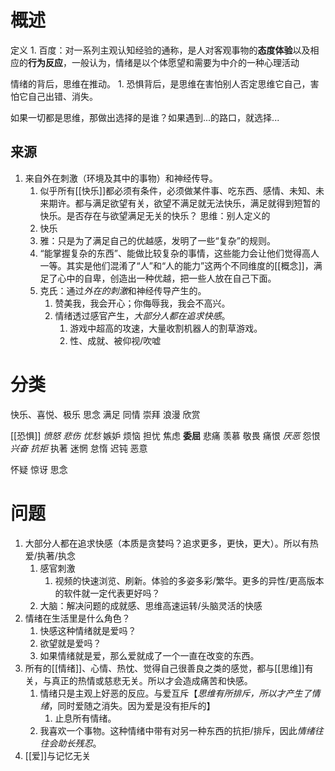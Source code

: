 # 概述
定义
	1. 百度：对一系列主观认知经验的通称，是人对客观事物的**态度体验**以及相应的**行为反应**，一般认为，情绪是以个体愿望和需要为中介的一种心理活动

情绪的背后，思维在推动。
	1. 恐惧背后，是思维在害怕别人否定思维它自己，害怕它自己出错、消失。

如果一切都是思维，那做出选择的是谁？如果遇到...的路口，就选择...
## 来源
1. 来自外在刺激（环境及其中的事物）和神经传导。
	1. 似乎所有[[快乐]]都必须有条件，必须做某件事、吃东西、感情、未知、未来期许。都与满足欲望有关，欲望不满足就无法快乐，满足就得到短暂的快乐。是否存在与欲望满足无关的快乐？
思维：别人定义的
	1. 快乐
	2. 雅：只是为了满足自己的优越感，发明了一些“复杂”的规则。
	3. “能掌握复杂的东西”、能做比较复杂的事情，这些能力会让他们觉得高人一等。其实是他们混淆了“人”和“人的能力”这两个不同维度的[[概念]]，满足了心中的自卑，创造出一种优越，把一些人放在自己下面。
	4. 克氏：通过*外在的刺激*和神经传导产生的。 
		1. 赞美我，我会开心；你侮辱我，我会不高兴。
		2. 情绪透过感官产生，*大部分人都在追求快感*。
			1. 游戏中超高的攻速，大量收割机器人的割草游戏。
			2. 性、成就、被仰视/吹嘘
# 分类
快乐、喜悦、极乐
思念
满足
同情
崇拜
浪漫
欣赏

[[恐惧]] 
*愤怒*
*悲伤*
*忧愁*
嫉妒
烦恼
担忧
焦虑
**委屈** 
悲痛
羡慕
敬畏
痛恨
*厌恶*
怨恨
*兴奋*
*抗拒*
执著
迷惘
怠惰
迟钝
恶意

怀疑
惊讶
思念
# 问题                                                                         
1. 大部分人都在追求快感（本质是贪婪吗？追求更多，更快，更大）。所以有热爱/执著/执念
	1. 感官刺激
		1. 视频的快速浏览、刷新。体验的多姿多彩/繁华。更多的异性/更高版本的软件就一定代表更好吗？
	2. 大脑：解决问题的成就感、思维高速运转/头脑灵活的快感
2. 情绪在生活里是什么角色？
	1. 快感这种情绪就是爱吗？
	2. 欲望就是爱吗？
	3. 如果情绪就是爱，那么爱就成了一个一直在改变的东西。
3. 所有的[[情绪]]、心情、热忱、觉得自己很善良之类的感觉，都与[[思维]]有关，与真正的热情或慈悲无关。所以才会造成痛苦和快感。
	1. 情绪只是主观上好恶的反应。与爱互斥【*思维有所排斥，所以才产生了情绪*，同时爱随之消失。因为爱是没有拒斥的】
		1. 止息所有情绪。
	2. 我喜欢一个事物。这种情绪中带有对另一种东西的抗拒/排斥，因此*情绪往往会助长残忍*。
4. [[爱]]与记忆无关